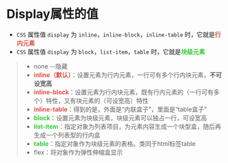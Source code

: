 # Display属性的值

- `CSS` 属性值 `display` 为 `inline`，`inline-block`，`inline-table` 时，它就是<strong style="color:#DD5145">行内元素</strong>
- `CSS` 属性值 `display` 为 `block`，`list-item`，`table` 时，它就是<strong style="color:#32CD32">块级元素</strong>

> - none --隐藏
> - <strong style="color:#DD5145">inline（默认）</strong>：设置元素为行内元素，一行可有多个行内块元素，**不可设宽高**
> - <strong style="color:#DD5145">inline-block</strong>：设置元素为行内块元素，既有行内元素的（一行可有多个）特性，又有块元素的（可设宽高）特性
> - <strong style="color:#DD5145">inline-table</strong>：得到的是，外面是“内联盒子”，里面是“table盒子”
> - <strong style="color:#32CD32">block</strong>：设置元素为块级元素，块级元素可以独占一行，可设宽高
> - <strong style="color:#32CD32">list-item</strong>：指定对象为列表项目，为元素内容生成一个块型盒，随后再生成一个列表型的行内盒
> - <strong style="color:#32CD32">table</strong>：指定对象作为块级元素的表格。类同于html标签table
> - flex：将对象作为弹性伸缩盒显示

